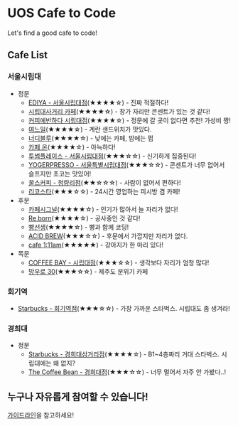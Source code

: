 # UOS Cafe to Code
Let's find a good cafe to code!

## Cafe List

### 서울시립대

* 정문
	+ [EDIYA - 서울시립대점](./data/uos/jeongmoon/ediya.md)(★★★★☆) - 진짜 적절하다!
	+ [시립대사거리 카페](./data/uos/jeongmoon/cafe_sisa.md)(★★★★☆) - 창가 자리만 콘센트가 있는 것 같다!
	+ [커피에반하다 시립대점](./data/uos/jeongmoon/fall_in_love_with_coffee.md)(★★★★☆) - 정문에 갈 곳이 없다면 추천! 가성비 짱!
	+ [여느일](./data/uos/jeongmoon/yeoneuil.md)(★★★★☆) - 계란 샌드위치가 맛있다.
	+ [너디블루](./data/uos/jeongmoon/nerdy_blue.md)(★★★★☆) - 낮에는 카페, 밤에는 펍
	+ [카페 온](./data/uos/jeongmoon/cafe_on.md)(★★★★☆) - 아늑하다!
	+ [투썸플레이스 - 서울시립대점](./data/uos/jeongmoon/twosome_place.md)(★★★☆☆) - 신기하게 집중된다!
	+ [YOGERPRESSO - 서울특별시립대점](./data/uos/jeongmoon/yogerpresso.md)(★★★☆☆) - 콘센트가 너무 없어서 슬프지만 초코는 맛있어!
	+ [꿀스커피 - 청량리점](./data/uos/jeongmoon/gguls_coffee.md)(★★☆☆☆) - 사람이 없어서 편하다!
	+ [리코스타](./data/uos/jeongmoon/ricosta.md)(★★★☆☆) - 24시간 영업하는 피시방 겸 카페! 
* 후문
	+ [카페시그널](./data/uos/hoomoon/cafe_signal.md)(★★★★☆) - 인기가 많아서 늘 자리가 없다!
	+ [Re born](./data/uos/hoomoon/cafe_reborn.md)(★★★★☆) - 공사중인 것 같다!
	+ [빵선생](./data/uos/hoomoon/bakery_bbangsseam.md)(★★★★☆) - 빵과 함께 코딩!
	+ [ACID BREW](./data/uos/hoomoon/cafe_acidbrew.md)(★★★☆☆) - 후문에서 가깝지만 자리가 없다.
	+ [cafe 1:11am](./data/uos/hoomoon/cafe1_11am.md)(★★★★★) - 강아지가 한 마리 있다!
* 쪽문
	+ [COFFEE BAY - 시립대점](./data/uos/jjokmoon/coffee_bay.md)(★★★☆☆) - 생각보다 자리가 엄청 많다!
	+ [망우로 30](./data/uos/jjokmoon/mangwooro_30.md)(★★★☆☆) - 제주도 분위기 카페

### 회기역

* [Starbucks - 회기역점](./data/hoegi_station/starbucks.md)(★★★☆☆) - 가장 가까운 스타벅스. 시립대도 좀 생겨라!

### 경희대

* 정문
	+ [Starbucks - 경희대삼거리점](./data/khu/jeongmoon/starbucks.md)(★★★★☆) - B1~4층짜리 거대 스타벅스. 시립대에는 왜 없지?
	+ [The Coffee Bean - 경희대점](./data/khu/jeongmoon/the_coffee_bean.md)(★★★☆☆) - 너무 멀어서 자주 안 가봤다..!

## 누구나 자유롭게 참여할 수 있습니다!

[가이드라인](./CONTRIBUTING.md)을 참고하세요!